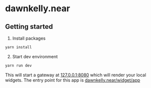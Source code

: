 # dawnkelly.near

## Getting started

1. Install packages

```cmd
yarn install
```

2. Start dev environment

```cmd
yarn run dev
```

This will start a gateway at [127.0.0.1:8080](http://127.0.0.1:8080) which will render your local widgets. The entry point for this app is [dawnkelly.near/widget/app](http://127.0.0.1:8080/dawnkelly.near/widget/app)